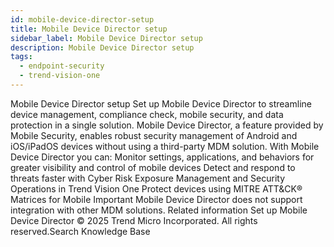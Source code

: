 ```yaml
---
id: mobile-device-director-setup
title: Mobile Device Director setup
sidebar_label: Mobile Device Director setup
description: Mobile Device Director setup
tags:
  - endpoint-security
  - trend-vision-one
---
```


 Mobile Device Director setup Set up Mobile Device Director to streamline device management, compliance check, mobile security, and data protection in a single solution. Mobile Device Director, a feature provided by Mobile Security, enables robust security management of Android and iOS/iPadOS devices without using a third-party MDM solution. With Mobile Device Director you can: Monitor settings, applications, and behaviors for greater visibility and control of mobile devices Detect and respond to threats faster with Cyber Risk Exposure Management and Security Operations in Trend Vision One Protect devices using MITRE ATT&CK® Matrices for Mobile Important Mobile Device Director does not support integration with other MDM solutions. Related information Set up Mobile Device Director © 2025 Trend Micro Incorporated. All rights reserved.Search Knowledge Base